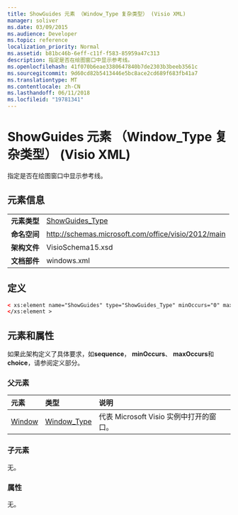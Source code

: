 ```yaml
---
title: ShowGuides 元素 （Window_Type 复杂类型） (Visio XML)
manager: soliver
ms.date: 03/09/2015
ms.audience: Developer
ms.topic: reference
localization_priority: Normal
ms.assetid: b81bc46b-6eff-c11f-f583-85959a47c313
description: 指定是否在绘图窗口中显示参考线。
ms.openlocfilehash: 41f070b6eae3380647840b7de2303b3beeb3561c
ms.sourcegitcommit: 9d60cd82b5413446e5bc8ace2cd689f683fb41a7
ms.translationtype: MT
ms.contentlocale: zh-CN
ms.lasthandoff: 06/11/2018
ms.locfileid: "19781341"
---
```

# <a name="showguides-element-windowtype-complextype-visio-xml"></a>ShowGuides 元素 （Window_Type 复杂类型） (Visio XML)

指定是否在绘图窗口中显示参考线。
  
## <a name="element-information"></a>元素信息

|||
|:-----|:-----|
|**元素类型** <br/> |[ShowGuides_Type](showguides_type-complextypevisio-xml.md) <br/> |
|**命名空间** <br/> |http://schemas.microsoft.com/office/visio/2012/main  <br/> |
|**架构文件** <br/> |VisioSchema15.xsd  <br/> |
|**文档部件** <br/> |windows.xml  <br/> |
   
## <a name="definition"></a>定义

```XML
< xs:element name="ShowGuides" type="ShowGuides_Type" minOccurs="0" maxOccurs="1" >
</xs:element >
```

## <a name="elements-and-attributes"></a>元素和属性

如果此架构定义了具体要求，如**sequence**， **minOccurs**、 **maxOccurs**和**choice**，请参阅定义部分。 
  
### <a name="parent-elements"></a>父元素

|**元素**|**类型**|**说明**|
|:-----|:-----|:-----|
|[Window](window-element-windows_type-complextypevisio-xml.md) <br/> |[Window_Type](window_type-complextypevisio-xml.md) <br/> |代表 Microsoft Visio 实例中打开的窗口。  <br/> |
   
### <a name="child-elements"></a>子元素

无。
  
### <a name="attributes"></a>属性

无。
  

